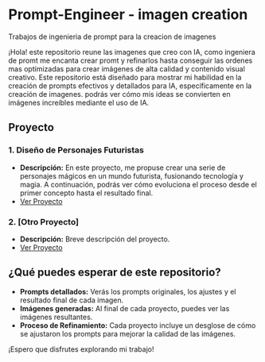 # Prompt-Engineer - imagen creation
Trabajos de ingenieria de prompt para la creacion de imagenes

¡Hola! este repositorio reune las imagenes que creo con IA, como ingeniera de promt me encanta crear promt y refinarlos hasta conseguir las ordenes mas optimizadas para crear imágenes de alta calidad y contenido visual creativo. Este repositorio está diseñado para mostrar mi habilidad en la creación de prompts efectivos y detallados para IA, específicamente en la creación de imagenes. podrás ver cómo mis ideas se convierten en imágenes increíbles mediante el uso de IA.

## Proyecto

### 1. Diseño de Personajes Futuristas
- **Descripción:** En este proyecto, me propuse crear una serie de personajes mágicos en un mundo futurista, fusionando tecnología y magia. A continuación, podrás ver cómo evoluciona el proceso desde el primer concepto hasta el resultado final.
- [Ver Proyecto]([prompts/project_1/](https://github.com/kumichin/Prompt-Engineer-imagen-creation/tree/23baa8d487508073468653737a7cbb00fa3c4f40/Prompts/Project_1.%20Dise%C3%B1o%20de%20Personajes%20Futuristas%20con%20IA))

### 2. [Otro Proyecto]
- **Descripción:** Breve descripción del proyecto.
- [Ver Proyecto](prompts/project_2/)

## ¿Qué puedes esperar de este repositorio?

- **Prompts detallados:** Verás los prompts originales, los ajustes y el resultado final de cada imagen.
- **Imágenes generadas:** Al final de cada proyecto, puedes ver las imágenes resultantes.
- **Proceso de Refinamiento:** Cada proyecto incluye un desglose de cómo se ajustaron los prompts para mejorar la calidad de las imágenes.

¡Espero que disfrutes explorando mi trabajo!
